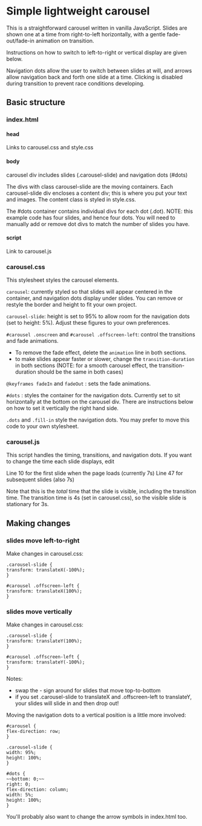 # Simple lightweight carousel

This is a straightforward carousel written in vanilla JavaScript. Slides are shown one at a time from right-to-left horizontally, with a gentle fade-out/fade-in animation on transition.

Instructions on how to switch to left-to-right or vertical display are given below.

Navigation dots allow the user to switch between slides at will, and arrows allow navigation back and forth one slide at a time. Clicking is disabled during transition to prevent race conditions developing.

## Basic structure

### index.html

#### head

Links to carousel.css and style.css

#### body

carousel div includes slides (.carousel-slide) and navigation dots (#dots)

The divs with class carousel-slide are the moving containers. Each carousel-slide div encloses a content div; this is where you put your text and images. The content class is styled in style.css.

The #dots container contains individual divs for each dot (.dot). NOTE: this example code has four slides, and hence four dots. You will need to manually add or remove dot divs to match the number of slides you have.

#### script

Link to carousel.js

### carousel.css

This stylesheet styles the carousel elements.

`carousel`: currently styled so that slides will appear centered in the container, and navigation dots display under slides. You can remove or restyle the border and height to fit your own project.

`carousel-slide`: height is set to 95% to allow room for the navigation dots (set to height: 5%). Adjust these figures to your own preferences.

`#carousel .onscreen` and `#carousel .offscreen-left`: control the transitions and fade animations.

-   To remove the fade effect, delete the `animation` line in both sections.
-   to make slides appear faster or slower, change the `transition-duration` in both sections (NOTE: for a smooth carousel effect, the transition-duration should be the same in both cases)

`@keyframes fadeIn` and `fadeOut` : sets the fade animations.

`#dots` : styles the container for the navigation dots. Currently set to sit horizontally at the bottom on the carousel div. There are instructions below on how to set it vertically the right hand side.

`.dots` and `.fill-in` style the navigation dots. You may prefer to move this code to your own stylesheet.

### carousel.js

This script handles the timing, transitions, and navigation dots. If you want to change the time each slide displays, edit

Line 10 for the first slide when the page loads (currently 7s)
Line 47 for subsequent slides (also 7s)

Note that this is the _total_ time that the slide is visible, including the transition time. The transition time is 4s (set in carousel.css), so the visible slide is stationary for 3s.

## Making changes

### slides move left-to-right

Make changes in carousel.css:

```
.carousel-slide {
transform: translateX(-100%);
}

#carousel .offscreen-left {
transform: translateX(100%);
}
```

### slides move vertically

Make changes in carousel.css:

```
.carousel-slide {
transform: translateY(100%);
}

#carousel .offscreen-left {
transform: translateY(-100%);
}
```

Notes:

-   swap the - sign around for slides that move top-to-bottom
-   if you set .carousel-slide to translateX and .offscreen-left to translateY, your slides will slide in and then drop out!

Moving the navigation dots to a vertical position is a little more involved:

```
#carousel {
flex-direction: row;
}

.carousel-slide {
width: 95%;
height: 100%;
}

#dots {
~~bottom: 0;~~
right: 0;
flex-direction: column;
width: 5%;
height: 100%;
}
```

You'll probably also want to change the arrow symbols in index.html too.
